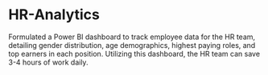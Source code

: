 # HR-Analytics
Formulated a Power BI dashboard to track employee data for the HR team, detailing gender distribution, age demographics, highest paying roles, and top earners in each position.
Utilizing this dashboard, the HR team can save 3-4 hours of work daily.
